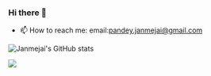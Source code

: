 ### Hi there 👋

<!--
**JanmejaiPandey/janmejaipandey** is a ✨ _special_ ✨ repository because its `README.md` (this file) appears on your GitHub profile.

Here are some ideas to get you started:

- 🔭 I’m currently working on ...
- 🌱 I’m currently learning ...
- 👯 I’m looking to collaborate on ...
- 🤔 I’m looking for help with ...
- 💬 Ask me about ...
- 📫 How to reach me: ...
- 😄 Pronouns: ...
- ⚡ Fun fact: ...
-->
- 📫 How to reach me: email:pandey.janmejai@gmail.com

![Janmejai's GitHub stats](https://github-readme-stats.vercel.app/api?username=janmejaipandey&count_private=true)

<img src="https://github-readme-stats.vercel.app/api/top-langs/?username=janmejaipandey&count_private=true&compact=true">





